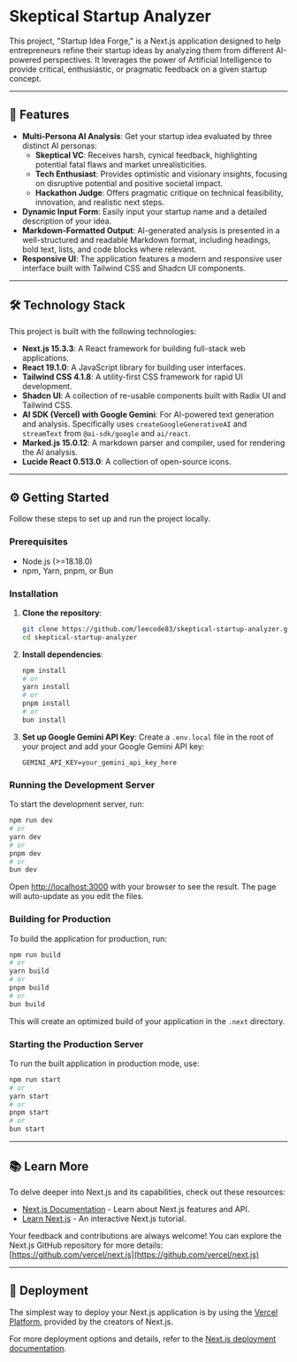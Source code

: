 # Skeptical Startup Analyzer

This project, "Startup Idea Forge," is a Next.js application designed to help entrepreneurs refine their startup ideas by analyzing them from different AI-powered perspectives. It leverages the power of Artificial Intelligence to provide critical, enthusiastic, or pragmatic feedback on a given startup concept.

-----

## 🚀 Features

  * **Multi-Persona AI Analysis**: Get your startup idea evaluated by three distinct AI personas:
      * **Skeptical VC**: Receives harsh, cynical feedback, highlighting potential fatal flaws and market unrealisticities.
      * **Tech Enthusiast**: Provides optimistic and visionary insights, focusing on disruptive potential and positive societal impact.
      * **Hackathon Judge**: Offers pragmatic critique on technical feasibility, innovation, and realistic next steps.
  * **Dynamic Input Form**: Easily input your startup name and a detailed description of your idea.
  * **Markdown-Formatted Output**: AI-generated analysis is presented in a well-structured and readable Markdown format, including headings, bold text, lists, and code blocks where relevant.
  * **Responsive UI**: The application features a modern and responsive user interface built with Tailwind CSS and Shadcn UI components.

-----

## 🛠️ Technology Stack

This project is built with the following technologies:

  * **Next.js 15.3.3**: A React framework for building full-stack web applications.
  * **React 19.1.0**: A JavaScript library for building user interfaces.
  * **Tailwind CSS 4.1.8**: A utility-first CSS framework for rapid UI development.
  * **Shadcn UI**: A collection of re-usable components built with Radix UI and Tailwind CSS.
  * **AI SDK (Vercel) with Google Gemini**: For AI-powered text generation and analysis. Specifically uses `createGoogleGenerativeAI` and `streamText` from `@ai-sdk/google` and `ai/react`.
  * **Marked.js 15.0.12**: A markdown parser and compiler, used for rendering the AI analysis.
  * **Lucide React 0.513.0**: A collection of open-source icons.

-----

## ⚙️ Getting Started

Follow these steps to set up and run the project locally.

### Prerequisites

  * Node.js (\>=18.18.0)
  * npm, Yarn, pnpm, or Bun

### Installation

1.  **Clone the repository**:

    ```bash
    git clone https://github.com/leecode83/skeptical-startup-analyzer.git
    cd skeptical-startup-analyzer
    ```

2.  **Install dependencies**:

    ```bash
    npm install
    # or
    yarn install
    # or
    pnpm install
    # or
    bun install
    ```

3.  **Set up Google Gemini API Key**:
    Create a `.env.local` file in the root of your project and add your Google Gemini API key:

    ```
    GEMINI_API_KEY=your_gemini_api_key_here
    ```

### Running the Development Server

To start the development server, run:

```bash
npm run dev
# or
yarn dev
# or
pnpm dev
# or
bun dev
```

Open [http://localhost:3000](https://www.google.com/search?q=http://localhost:3000) with your browser to see the result. The page will auto-update as you edit the files.

### Building for Production

To build the application for production, run:

```bash
npm run build
# or
yarn build
# or
pnpm build
# or
bun build
```

This will create an optimized build of your application in the `.next` directory.

### Starting the Production Server

To run the built application in production mode, use:

```bash
npm run start
# or
yarn start
# or
pnpm start
# or
bun start
```

-----

## 📚 Learn More

To delve deeper into Next.js and its capabilities, check out these resources:

  * [Next.js Documentation](https://nextjs.org/docs) - Learn about Next.js features and API.
  * [Learn Next.js](https://nextjs.org/learn) - An interactive Next.js tutorial.

Your feedback and contributions are always welcome\! You can explore the Next.js GitHub repository for more details:
[https://github.com/vercel/next.js](https://github.com/vercel/next.js)

-----

## 🚀 Deployment

The simplest way to deploy your Next.js application is by using the [Vercel Platform](https://vercel.com/new?utm_medium=default-template&filter=next.js&utm_source=create-next-app&utm_campaign=create-next-app-readme), provided by the creators of Next.js.

For more deployment options and details, refer to the [Next.js deployment documentation](https://nextjs.org/docs/app/building-your-application/deploying).
